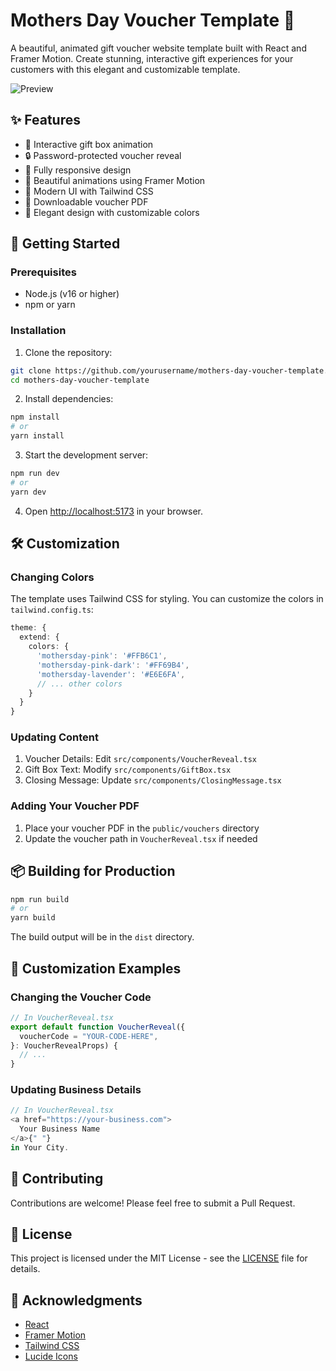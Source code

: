 # Mothers Day Voucher Template 🎁

A beautiful, animated gift voucher website template built with React and Framer Motion. Create stunning, interactive gift experiences for your customers with this elegant and customizable template.

![Preview](https://i.imgur.com/ve3v5CC.png)

## ✨ Features

- 🎁 Interactive gift box animation
- 🔒 Password-protected voucher reveal
- 📱 Fully responsive design
- 🎨 Beautiful animations using Framer Motion
- 💅 Modern UI with Tailwind CSS
- 📄 Downloadable voucher PDF
- 🌸 Elegant design with customizable colors

## 🚀 Getting Started

### Prerequisites

- Node.js (v16 or higher)
- npm or yarn

### Installation

1. Clone the repository:

```bash
git clone https://github.com/yourusername/mothers-day-voucher-template.git
cd mothers-day-voucher-template
```

2. Install dependencies:

```bash
npm install
# or
yarn install
```

3. Start the development server:

```bash
npm run dev
# or
yarn dev
```

4. Open [http://localhost:5173](http://localhost:5173) in your browser.

## 🛠️ Customization

### Changing Colors

The template uses Tailwind CSS for styling. You can customize the colors in `tailwind.config.ts`:

```typescript
theme: {
  extend: {
    colors: {
      'mothersday-pink': '#FFB6C1',
      'mothersday-pink-dark': '#FF69B4',
      'mothersday-lavender': '#E6E6FA',
      // ... other colors
    }
  }
}
```

### Updating Content

1. Voucher Details: Edit `src/components/VoucherReveal.tsx`
2. Gift Box Text: Modify `src/components/GiftBox.tsx`
3. Closing Message: Update `src/components/ClosingMessage.tsx`

### Adding Your Voucher PDF

1. Place your voucher PDF in the `public/vouchers` directory
2. Update the voucher path in `VoucherReveal.tsx` if needed

## 📦 Building for Production

```bash
npm run build
# or
yarn build
```

The build output will be in the `dist` directory.

## 🎨 Customization Examples

### Changing the Voucher Code

```typescript
// In VoucherReveal.tsx
export default function VoucherReveal({
  voucherCode = "YOUR-CODE-HERE",
}: VoucherRevealProps) {
  // ...
}
```

### Updating Business Details

```typescript
// In VoucherReveal.tsx
<a href="https://your-business.com">
  Your Business Name
</a>{" "}
in Your City.
```

## 🤝 Contributing

Contributions are welcome! Please feel free to submit a Pull Request.

## 📝 License

This project is licensed under the MIT License - see the [LICENSE](LICENSE) file for details.

## 🙏 Acknowledgments

- [React](https://reactjs.org/)
- [Framer Motion](https://www.framer.com/motion/)
- [Tailwind CSS](https://tailwindcss.com/)
- [Lucide Icons](https://lucide.dev/)
